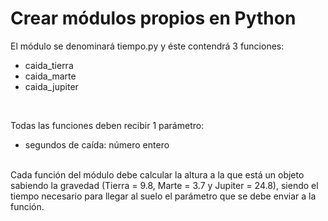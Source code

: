 # Crear módulos propios en Python

El módulo se denominará tiempo.py y éste contendrá 3 funciones:

- caida_tierra
- caida_marte
- caida_jupiter

<br>

Todas las funciones deben recibir 1 parámetro:
<br>
- segundos de caída: número entero

<br>
Cada función del módulo debe calcular la altura a la que está un objeto sabiendo la gravedad (Tierra = 9.8, Marte = 3.7 y Jupiter = 24.8),
siendo el tiempo necesario para llegar al suelo el parámetro que se debe enviar a la función.
